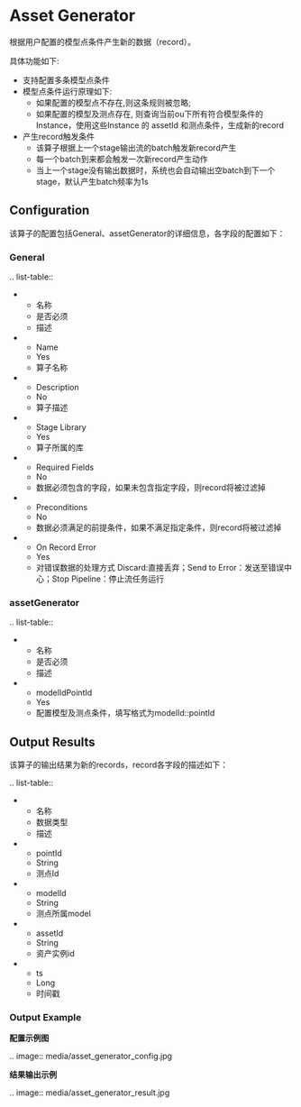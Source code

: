 # Asset Generator

根据用户配置的模型点条件产生新的数据（record）。

具体功能如下:
- 支持配置多条模型点条件
- 模型点条件运行原理如下:
    - 如果配置的模型点不存在,则这条规则被忽略;
    - 如果配置的模型及测点存在, 则查询当前ou下所有符合模型条件的Instance，使用这些Instance 的 assetId 和测点条件，生成新的record
- 产生record触发条件
     - 该算子根据上一个stage输出流的batch触发新record产生
     - 每一个batch到来都会触发一次新record产生动作
     - 当上一个stage没有输出数据时，系统也会自动输出空batch到下一个stage，默认产生batch频率为1s

## Configuration

该算子的配置包括General、assetGenerator的详细信息，各字段的配置如下：

### General

.. list-table::

   * - 名称
     - 是否必须
     - 描述
   * - Name
     - Yes
     - 算子名称
   * - Description
     - No
     - 算子描述
   * - Stage Library
     - Yes
     - 算子所属的库
   * - Required Fields
     - No
     - 数据必须包含的字段，如果未包含指定字段，则record将被过滤掉
   * - Preconditions
     - No
     - 数据必须满足的前提条件，如果不满足指定条件，则record将被过滤掉
   * - On Record Error
     - Yes
     - 对错误数据的处理方式  Discard:直接丢弃；Send to Error：发送至错误中心；Stop Pipeline：停止流任务运行


### assetGenerator

.. list-table::

   * - 名称
     - 是否必须
     - 描述
   * - modelIdPointId
     - Yes
     - 配置模型及测点条件，填写格式为modelId::pointId


## Output Results

该算子的输出结果为新的records，record各字段的描述如下：

.. list-table::

   * - 名称
     - 数据类型
     - 描述
   * - pointId
     - String
     - 测点Id
   * - modelId
     - String
     - 测点所属model
   * - assetId
     - String
     - 资产实例id     
   * - ts
     - Long
     - 时间戳

### Output Example
**配置示例图**

.. image:: media/asset_generator_config.jpg

**结果输出示例**

.. image:: media/asset_generator_result.jpg

<!--end-->
